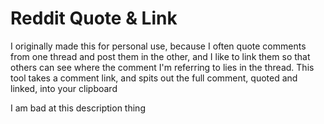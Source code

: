 # Reddit Quote & Link
I originally made this for personal use, because I often quote comments from one thread and post them in the other, and I like to link them so that others can see where the comment I'm referring to lies in the thread. This tool takes a comment link, and spits out the full comment, quoted and linked, into your clipboard

I am bad at this description thing
